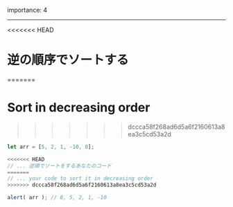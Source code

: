 importance: 4

---

<<<<<<< HEAD
# 逆の順序でソートする
=======
# Sort in decreasing order
>>>>>>> dccca58f268ad6d5a6f2160613a8ea3c5cd53a2d

```js
let arr = [5, 2, 1, -10, 8];

<<<<<<< HEAD
// ... 逆順でソートをするあなたのコード
=======
// ... your code to sort it in decreasing order
>>>>>>> dccca58f268ad6d5a6f2160613a8ea3c5cd53a2d

alert( arr ); // 8, 5, 2, 1, -10
```
